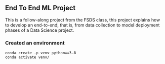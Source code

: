 ## End To End ML Project

This is a follow-along project from the FSDS class, this project explains how to develop an end-to-end, that is, from data collection to model deployment phases of a Data Science project.


### Created an environment  
```
conda create -p venv python==3.8
conda activate venv/
```
